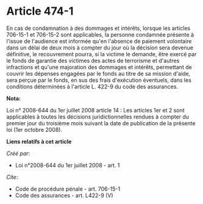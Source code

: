 # Article 474-1

En cas de condamnation à des dommages et intérêts, lorsque les articles 706-15-1 et 706-15-2 sont applicables, la personne
condamnée présente à l'issue de l'audience est informée qu'en l'absence de paiement volontaire dans un délai de deux mois à
compter du jour où la décision sera devenue définitive, le recouvrement pourra, si la victime le demande, être exercé par le
fonds de garantie des victimes des actes de terrorisme et d'autres infractions et qu'une majoration des dommages et intérêts,
permettant de couvrir les dépenses engagées par le fonds au titre de sa mission d'aide, sera perçue par le fonds, en sus des
frais d'exécution éventuels, dans les conditions déterminées à l'article L. 422-9 du code des assurances.

**Nota:**

Loi n° 2008-644 du 1er juillet 2008 article 14 : Les articles 1er et 2 sont applicables à toutes les décisions
juridictionnelles rendues à compter du premier jour du troisième mois suivant la date de publication de la présente loi (1er
octobre 2008).

**Liens relatifs à cet article**

_Créé par_:

  - Loi n°2008-644 du 1er juillet 2008 - art. 1

_Cite_:

  - Code de procédure pénale - art. 706-15-1
  - Code des assurances - art. L422-9 (V)
